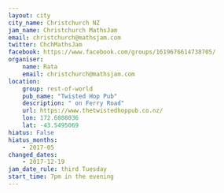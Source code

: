 ```yaml
---
layout: city                                           
city_name: Christchurch NZ                                                           
jam_name: Christchurch MathsJam
email: christchurch@mathsjam.com
twitter: ChchMathsJam
facebook: https://www.facebook.com/groups/1619676614738705/
organiser:
    name: Rata
    email: christchurch@mathsjam.com
location:
    group: rest-of-world
    pub_name: "Twisted Hop Pub"
    description: " on Ferry Road"
    url: https://www.thetwistedhoppub.co.nz/
    lon: 172.6808036
    lat: -43.5495069
hiatus: False
hiatus_months:
    - 2017-05
changed_dates:
    - 2017-12-19
jam_date_rule: third Tuesday
start_time: 7pm in the evening
---
```


